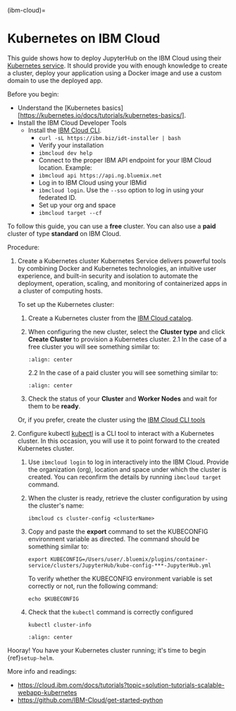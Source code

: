 (ibm-cloud)=

# Kubernetes on IBM Cloud

This guide shows how to deploy JupyterHub on the IBM Cloud using their [Kubernetes service](<https://cloud.ibm.com/kubernetes/catalog/create)>).
It should provide you with enough knowledge to create a cluster, deploy your application using a Docker image and use a custom domain to use the deployed app.

Before you begin:

* Understand the [Kubernetes basics][https://kubernetes.io/docs/tutorials/kubernetes-basics/].
* Install the IBM Cloud Developer Tools 
  - Install the [IBM Cloud CLI](<https://cloud.ibm.com/docs/cli?topic=cloud-cli-getting-started>).
    - `curl -sL https://ibm.biz/idt-installer | bash`
    - Verify your installation
    - `ibmcloud dev help`
    - Connect to the proper IBM API endpoint for your IBM Cloud location. Example:
    - `ibmcloud api https://api.ng.bluemix.net`
    - Log in to IBM Cloud using your IBMid
    - `ibmcloud login`. Use the `--sso` option to log in using your federated ID.
    - Set up your org and space
    - `ibmcloud target --cf`

To follow this guide, you can use a **free** cluster. You can also use a **paid** cluster of type **standard** on IBM Cloud.

Procedure:

1. Create a Kubernetes cluster
   Kubernetes Service delivers powerful tools by combining Docker and Kubernetes technologies, an intuitive user experience, and built-in security and isolation to automate the deployment, operation, scaling, and monitoring of containerized apps in a cluster of computing hosts.

   To set up the Kubernetes cluster: 
     1. Create a Kubernetes cluster from the [IBM Cloud catalog](<https://cloud.ibm.com/kubernetes/catalog/create)>).
     2. When configuring the new cluster, select the **Cluster type** and click **Create Cluster** to provision a Kubernetes cluster.
        2.1 In the case of a free cluster you will see something similar to:
        ```{image} ../../_static/images/ibm/create-free-kubernetes-cluster-ibm-cloud.png
        :align: center
        ```

        2.2 In the case of a paid cluster you will see something similar to:
        ```{image} ../../_static/images/ibm/create-paid-kubernetes-cluster-ibm-cloud.png
        :align: center
        ```
     3. Check the status of your **Cluster** and **Worker Nodes** and wait for them to be **ready**.

     Or, if you prefer, create the cluster using the [IBM Cloud CLI tools](<https://cloud.ibm.com/docs/containers?topic=containers-cs_cli_install)>)
2. Configure kubectl
   [kubectl](<https://kubernetes.io/docs/reference/kubectl/overview/>) is a CLI tool to interact with a Kubernetes cluster. In this occasion, you will use it to point forward to the created Kubernetes cluster.

   1. Use `ibmcloud login` to log in interactively into the IBM Cloud. Provide the organization (org), location and space under which the cluster is created. You can reconfirm the details by running `ibmcloud target` command.
   2. When the cluster is ready, retrieve the cluster configuration by using the cluster's name:
      ```
      ibmcloud cs cluster-config <clusterName>
      ```
   3. Copy and paste the **export** command to set the KUBECONFIG environment variable as directed. The command should be something similar to: 
      ```
      export KUBECONFIG=/Users/user/.bluemix/plugins/container-service/clusters/JupyterHub/kube-config-***-JupyterHub.yml
      ```

      To verify whether the KUBECONFIG environment variable is set correctly or not, run the following command: 

      ```
      echo $KUBECONFIG
      ```
   4. Check that the `kubectl` command is correctly configured 
      ```
      kubectl cluster-info
      ```

      ```{image} ../../_static/images/ibm/kubectl-cluster-info.png
      :align: center
      ```

Hooray! You have your Kubernetes cluster running; it's time to begin {ref}`setup-helm`.

More info and readings: 
- <https://cloud.ibm.com/docs/tutorials?topic=solution-tutorials-scalable-webapp-kubernetes>
- <https://github.com/IBM-Cloud/get-started-python>
